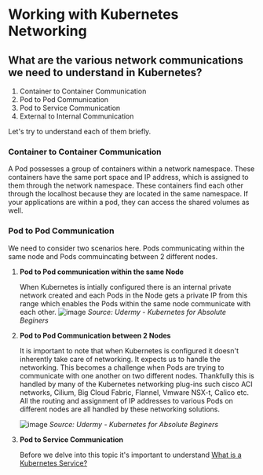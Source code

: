 # Working with Kubernetes Networking
## What are the various network communications we need to understand in Kubernetes?
1. Container to Container Communication
2. Pod to Pod Communication
3. Pod to Service Communication
4. External to Internal Communication

Let's try to understand each of them briefly. 

### Container to Container Communication ###
A Pod possesses a group of containers within a network namespace. These containers have the same port space and IP address, which is assigned to them through the network namespace. These containers find each other through the localhost because they are located in the same namespace. If your applications are within a pod, they can access the shared volumes as well. 
### Pod to Pod Communication ###
We need to consider two scenarios here. Pods communicating within the same node and Pods commuincating between 2 different nodes. 
1. **Pod to Pod communication within the same Node**
   
   When Kubernetes is intially configured there is an internal private network created and each Pods in the Node gets a private IP from this range which enables the Pods    within the same node communicate with each other.
   ![image](https://user-images.githubusercontent.com/49147976/194689873-f69f3238-9775-4dbf-ad1f-d97b0402d887.png)
   *Source: Udermy - Kubernetes for Absolute Beginers*
2. **Pod to Pod Communication between 2 Nodes**

   It is important to note that when Kubernetes is configured it doesn't inherently take care of networking. It expects us to handle the networking. This becomes a challenge when Pods are trying to communicate with one another on two different nodes. Thankfully this is handled by many of the Kubernetes networking plug-ins such cisco ACI networks, Cilium, Big Cloud Fabric, Flannel, Vmware NSX-t, Calico etc. All the routing and assignment of IP addresses to various Pods on different nodes are all handled by these networking solutions. 
   
   ![image](https://user-images.githubusercontent.com/49147976/194690370-daa1f63e-6699-4001-9c90-74226120edd2.png)
   *Source: Udermy - Kubernetes for Absolute Beginers*
3. **Pod to Service Communication**
   
   Before we delve into this topic it's important to understand [What is a Kubernetes Service?](https://github.com/jayanthyk/Learning-to-Understand-Kubernetes/blob/main/Services.md)


